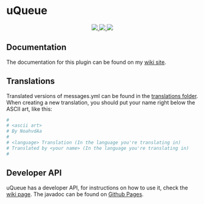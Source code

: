 # uQueue

<p align="center">
	<a href="https://www.codacy.com/gh/NoahvdAa/uQueue/dashboard?utm_source=github.com&utm_medium=referral&utm_content=NoahvdAa/uQueue&utm_campaign=Badge_Grade">
		<img src="https://app.codacy.com/project/badge/Grade/44544d06edf545ee921509834a595b1f">
	</a>
	<a href="https://bstats.org/plugin/bungeecord/uQueue/11230">
		<img src="https://img.shields.io/bstats/servers/11230">
		<img src="https://img.shields.io/bstats/players/11230">
	</a>
</p>

## Documentation

The documentation for this plugin can be found on my [wiki site](https://wiki.noah.pm/books/uqueue).

## Translations

Translated versions of messages.yml can be found in the [translations folder](https://github.com/NoahvdAa/uQueue/tree/master/translations). When creating a new translation, you should put your name right below the ASCII art, like this:

```yaml
#
# <ascii art>
# By NoahvdAa
#
# <language> Translation (In the language you're translating in)
# Translated by <your name> (In the language you're translating in)
#
```

## Developer API

uQueue has a developer API, for instructions on how to use it, check the [wiki page](https://wiki.noah.pm/books/uqueue/chapter/developer-api). The javadoc can be found on [Github Pages](https://noahvdaa.github.io/uQueue/javadocs/index.html).